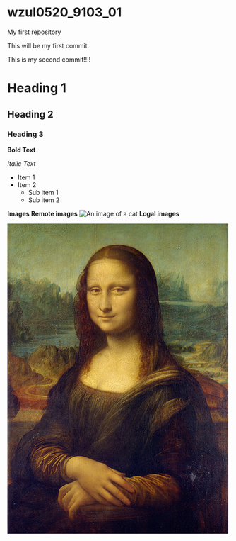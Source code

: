 # wzul0520_9103_01
My first repository

This will be my first commit.

This is my second commit!!!!

# Heading 1
## Heading 2
### Heading 3

**Bold Text**

*Italic Text*

- Item 1
- Item 2
    - Sub item 1
    - Sub item 2

**Images**
**Remote images**
![An image of a cat](http://placekitten.com/200/300.jpg)
**Logal images**

![The Mona Lisa](readmeImages/Mona_Lisa_by_Leonardo_da_Vinci_500_x_700.jpeg)